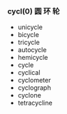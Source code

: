 ### cycl(0) 圆 环 轮

- unicycle
- bicycle
- tricycle
- autocycle
- hemicycle
- cycle
- cyclical
- cyclometer
- cyclograph
- cyclone
- tetracycline